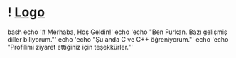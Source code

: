 # ! [Logo](https://te.legra.ph/file/3fc47ac30d89895a213f3.jpg)

bash
echo '# Merhaba, Hoş Geldin!'
echo 'echo "Ben Furkan. Bazı gelişmiş diller biliyorum."'
echo 'echo "Şu anda C ve C++ öğreniyorum."'
echo 'echo "Profilimi ziyaret ettiğiniz için teşekkürler."'
